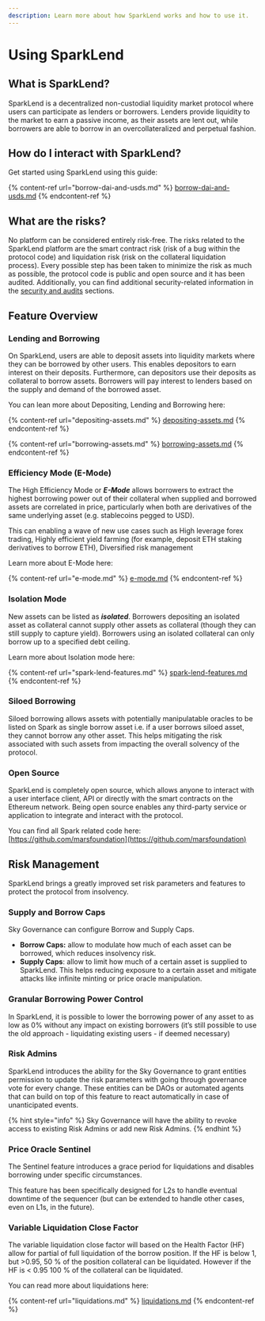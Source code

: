 ```yaml
---
description: Learn more about how SparkLend works and how to use it.
---
```


# Using SparkLend

## What is SparkLend?

SparkLend is a decentralized non-custodial liquidity market protocol where users can participate as lenders or borrowers. Lenders provide liquidity to the market to earn a passive income, as their assets are lent out, while borrowers are able to borrow in an overcollateralized and perpetual fashion.

## How do I interact with SparkLend?

Get started using SparkLend using this guide:

{% content-ref url="borrow-dai-and-usds.md" %}
[borrow-dai-and-usds.md](borrow-dai-and-usds.md)
{% endcontent-ref %}

## What are the risks?

No platform can be considered entirely risk-free. The risks related to the SparkLend platform are the smart contract risk (risk of a bug within the protocol code) and liquidation risk (risk on the collateral liquidation process). Every possible step has been taken to minimize the risk as much as possible, the protocol code is public and open source and it has been audited. Additionally, you can find additional security-related information in the [security and audits](https://devs.spark.fi/security-and-audits) sections.

## Feature Overview

### Lending and Borrowing

On SparkLend, users are able to deposit assets into liquidity markets where they can be borrowed by other users. This enables depositors to earn interest on their deposits. Furthermore, can depositors use their deposits as collateral to borrow assets. Borrowers will pay interest to lenders based on the supply and demand of the borrowed asset.

You can lean more about Depositing, Lending and Borrowing here:

{% content-ref url="depositing-assets.md" %}
[depositing-assets.md](depositing-assets.md)
{% endcontent-ref %}

{% content-ref url="borrowing-assets.md" %}
[borrowing-assets.md](borrowing-assets.md)
{% endcontent-ref %}

### Efficiency Mode (E-Mode)

The High Efficiency Mode or _**E-Mode**_ allows borrowers to extract the highest borrowing power out of their collateral when supplied and borrowed assets are correlated in price, particularly when both are derivatives of the same underlying asset (e.g. stablecoins pegged to USD).

This can enabling a wave of new use cases such as High leverage forex trading, Highly efficient yield farming (for example, deposit ETH staking derivatives to borrow ETH), Diversified risk management&#x20;

Learn more about E-Mode here:

{% content-ref url="e-mode.md" %}
[e-mode.md](e-mode.md)
{% endcontent-ref %}

### Isolation Mode

New assets can be listed as _**isolated**_. Borrowers depositing an isolated asset as collateral cannot supply other assets as collateral (though they can still supply to capture yield). Borrowers using an isolated collateral can only borrow up to a specified debt ceiling.

Learn more about Isolation mode here:

{% content-ref url="spark-lend-features.md" %}
[spark-lend-features.md](spark-lend-features.md)
{% endcontent-ref %}

### Siloed Borrowing

Siloed borrowing allows assets with potentially manipulatable oracles to be listed on Spark as single borrow asset i.e. if a user borrows siloed asset, they cannot borrow any other asset. This helps mitigating the risk associated with such assets from impacting the overall solvency of the protocol.

### Open Source

SparkLend is completely open source, which allows anyone to interact with a user interface client, API or directly with the smart contracts on the Ethereum network. Being open source enables any third-party service or application to integrate and interact with the protocol.

You can find all Spark related code here: [https://github.com/marsfoundation](https://github.com/marsfoundation)

## Risk Management

SparkLend brings a greatly improved set risk parameters and features to protect the protocol from insolvency.

### Supply and Borrow Caps

Sky Governance can configure Borrow and Supply Caps.

* **Borrow Caps:** allow to modulate how much of each asset can be borrowed, which reduces insolvency risk.
* **Supply Caps**: allow to limit how much of a certain asset is supplied to SparkLend. This helps reducing exposure to a certain asset and mitigate attacks like infinite minting or price oracle manipulation.

### Granular Borrowing Power Control

In SparkLend, it is possible to lower the borrowing power of any asset to as low as 0% without any impact on existing borrowers (it’s still possible to use the old approach - liquidating existing users - if deemed necessary)

### Risk Admins

SparkLend introduces the ability for the Sky Governance to grant entities permission to update the risk parameters with going through governance vote for every change. These entities can be DAOs or automated agents that can build on top of this feature to react automatically in case of unanticipated events.

{% hint style="info" %}
Sky Governance will have the ability to revoke access to existing Risk Admins or add new Risk Admins.
{% endhint %}

### Price Oracle Sentinel

The Sentinel feature introduces a grace period for liquidations and disables borrowing under specific circumstances.

This feature has been specifically designed for L2s to handle eventual downtime of the sequencer (but can be extended to handle other cases, even on L1s, in the future).

### Variable Liquidation Close Factor

The variable liquidation close factor will based on the Health Factor (HF) allow for partial of full liquidation of the borrow position. If the HF is below 1, but >0.95, 50 % of the position collateral can be liquidated. However if the HF is < 0.95 100 % of the collateral can be liquidated.

You can read more about liquidations here:

{% content-ref url="liquidations.md" %}
[liquidations.md](liquidations.md)
{% endcontent-ref %}
